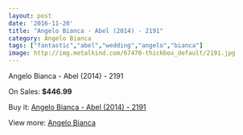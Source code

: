 ```yaml
---
layout: post
date: '2016-11-20'
title: "Angelo Bianca - Abel (2014) - 2191"
category: Angelo Bianca
tags: ["fantastic","abel","wedding","angelo","bianca"]
image: http://img.metalkind.com/67470-thickbox_default/2191.jpg
---
```

Angelo Bianca - Abel (2014) - 2191

On Sales: **$446.99**
<a href="https://www.metalkind.com/en/angelo-bianca/598-2191.html"><amp-img layout="responsive" width="600" height="600" src="//img.metalkind.com/67470-thickbox_default/2191.jpg" alt="Angelo Bianca - Abel (2014) - 2191 0" /></a>

Buy it: [Angelo Bianca - Abel (2014) - 2191](https://www.metalkind.com/en/angelo-bianca/598-2191.html "Angelo Bianca - Abel (2014) - 2191")

View more: [Angelo Bianca](https://www.metalkind.com/en/16-angelo-bianca "Angelo Bianca")